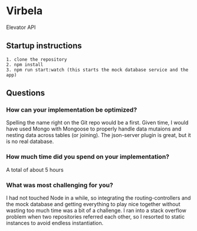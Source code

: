 # Virbela

 Elevator API

## Startup instructions

    1. clone the repository
    2. npm install
    3. npm run start:watch (this starts the mock database service and the app)

## Questions

### How can your implementation be optimized?

Spelling the name right on the Git repo would be a first. Given time, I would have used Mongo with Mongoose to properly handle data mutaions and nesting data across tables (or joining). The json-server plugin is great, but it is no real database.


### How much time did you spend on your implementation?

A total of about 5 hours


### What was most challenging for you?

I had not touched Node in a while, so integrating the routing-controllers and the mock database and getting everything to play nice together without wasting too much time was a bit of a challenge. I ran into a stack overflow problem when two repositories referred each other, so I resorted to static instances to avoid endless instantiation.